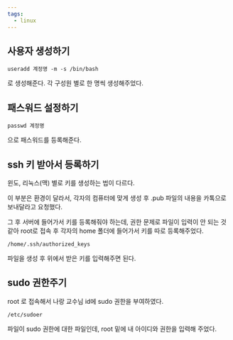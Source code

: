 ```yaml
---
tags:
  - linux
---
```


## 사용자 생성하기

` useradd 계정명 -m -s /bin/bash `

로 생성해준다. 각 구성원 별로 한 명씩 생성해주었다.

## 패스워드 설정하기

`passwd 계정명`

으로 패스워드를 등록해준다.

## ssh 키 받아서 등록하기

윈도, 리눅스(맥) 별로 키를 생성하는 법이 다르다.

이 부분은 환경이 달라서, 각자의 컴퓨터에 맞게 생성 후 .pub 파일의 내용을 카톡으로 보내달라고 요청했다.

그 후 서버에 들어가서 키를 등록해줘야 하는데, 권한 문제로 파일이 입력이 안 되는 것 같아 root로 접속 후 각자의 home 폴더에 들어가서 키를 따로 등록해주었다.

`/home/.ssh/authorized_keys`

파일을 생성 후 위에서 받은 키를 입력해주면 된다.

## sudo 권한주기

root 로 접속해서 나랑 교수님 id에 sudo 권한을 부여하였다.

`/etc/sudoer`

파일이 sudo 권한에 대한 파일인데,  root 밑에 내 아이디와 권한을 입력해 주었다.


